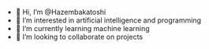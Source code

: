- 👋 Hi, I’m @Hazembakatoshi
- 👀 I’m interested in artificial intelligence and programming 
- 🌱 I’m currently learning machine learning 
- 💞️ I’m looking to collaborate on projects 

<!---
Hazembakatoshi/Hazembakatoshi is a ✨ special ✨ repository because its `README.md` (this file) appears on your GitHub profile.
You can click the Preview link to take a look at your changes.
--->
